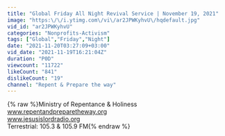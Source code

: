 ```yaml
---
title: "Global Friday All Night Revival Service | November 19, 2021"
image: "https:\/\/i.ytimg.com\/vi\/ar2JPWKyhvU\/hqdefault.jpg"
vid_id: "ar2JPWKyhvU"
categories: "Nonprofits-Activism"
tags: ["Global","Friday","Night"]
date: "2021-11-20T03:27:09+03:00"
vid_date: "2021-11-19T16:21:04Z"
duration: "P0D"
viewcount: "11722"
likeCount: "841"
dislikeCount: "19"
channel: "Repent & Prepare the way"
---
```

{% raw %}Ministry of Repentance &amp; Holiness<br />www.repentandpreparetheway.org<br />www.jesusislordradio.org<br />Terrestrial: 105.3 &amp; 105.9 FM{% endraw %}
